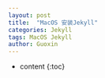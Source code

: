 ```yaml
---
layout: post
title:  "MacOS 安装Jekyll"
categories: Jekyll
tags: MacOS Jekyll
author: Guoxin
---
```


* content
{:toc}
## 